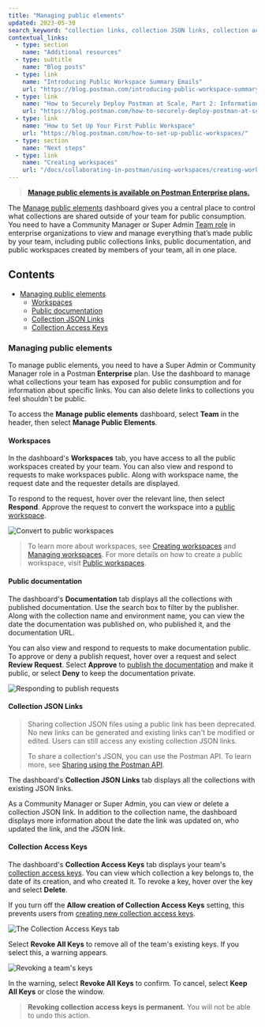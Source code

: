 ```yaml
---
title: "Managing public elements"
updated: 2023-05-30
search_keyword: "collection links, collection JSON links, collection access key, manage public elements, public documentation, public workspaces"
contextual_links:
  - type: section
    name: "Additional resources"
  - type: subtitle
    name: "Blog posts"
  - type: link
    name: "Introducing Public Workspace Summary Emails"
    url: "https://blog.postman.com/introducing-public-workspace-summary-emails/"
  - type: link
    name: "How to Securely Deploy Postman at Scale, Part 2: Information Management"
    url: "https://blog.postman.com/how-to-securely-deploy-postman-at-scale-part-2-information-management/"
  - type: link
    name: "How to Set Up Your First Public Workspace"
    url: "https://blog.postman.com/how-to-set-up-public-workspaces/"
  - type: section
    name: "Next steps"
  - type: link
    name: "Creating workspaces"
    url: "/docs/collaborating-in-postman/using-workspaces/creating-workspaces/"
---
```


> **[Manage public elements is available on Postman Enterprise plans.](https://www.postman.com/pricing/)**

The [Manage public elements](https://blog.postman.com/govern-your-public-api-collections-more-effectively/) dashboard gives you a central place to control what collections are shared outside of your team for public consumption. You need to have a Community Manager or Super Admin [Team role](/docs/collaborating-in-postman/roles-and-permissions/#team-roles) in enterprise organizations to view and manage everything that’s made public by your team, including public collections links, public documentation, and public workspaces created by members of your team, all in one place.

## Contents

* [Managing public elements](#managing-public-elements)
    * [Workspaces](#workspaces)
    * [Public documentation](#public-documentation)
    * [Collection JSON Links](#collection-json-links)
    * [Collection Access Keys](#collection-access-keys)

### Managing public elements

To manage public elements, you need to have a Super Admin or Community Manager role in a Postman **Enterprise** plan. Use the dashboard to manage what collections your team has exposed for public consumption and for information about specific links. You can also delete links to collections you feel shouldn't be public.

To access the **Manage public elements** dashboard, select **Team** in the header, then select **Manage Public Elements**.

#### Workspaces

In the dashboard's **Workspaces** tab, you have access to all the public workspaces created by your team. You can also view and respond to requests to make workspaces public. Along with workspace name, the request date and the requester details are displayed.

To respond to the request, hover over the relevant line, then select **Respond**. Approve the request to convert the workspace into a [public workspace](/docs/collaborating-in-postman/using-workspaces/public-workspaces/).

<img alt="Convert to public workspaces" src="https://assets.postman.com/postman-docs/request-visibility-public-workspace.jpg"/>

> To learn more about workspaces, see [Creating workspaces](/docs/collaborating-in-postman/using-workspaces/creating-workspaces/) and [Managing workspaces](/docs/collaborating-in-postman/using-workspaces/managing-workspaces/). For more details on how to create a public workspace, visit [Public workspaces](/docs/collaborating-in-postman/using-workspaces/public-workspaces/).

#### Public documentation

The dashboard's **Documentation** tab displays all the collections with published documentation. Use the search box to filter by the publisher. Along with the collection name and environment name, you can view the date the documentation was published on, who published it, and the documentation URL.

You can also view and respond to requests to make documentation public. To approve or deny a publish request, hover over a request and select **Review Request**. Select **Approve** to [publish the documentation](/docs/publishing-your-api/publishing-your-docs/) and make it public, or select **Deny** to keep the documentation private.

<img alt="Responding to publish requests" src="https://assets.postman.com/postman-docs/request-publish-documentation-v10-2.jpg"/>

#### Collection JSON Links

> Sharing collection JSON files using a public link has been deprecated. No new links can be generated and existing links can't be modified or edited. Users can still access any existing collection JSON links.
>
> To share a collection's JSON, you can use the Postman API. To learn more, see [Sharing using the Postman API](/docs/collaborating-in-postman/sharing/#sharing-using-the-postman-api).

The dashboard's **Collection JSON Links** tab displays all the collections with existing JSON links.

As a Community Manager or Super Admin, you can view or delete a collection JSON link. In addition to the collection name, the dashboard displays more information about the date the link was updated on, who updated the link, and the JSON link.

#### Collection Access Keys

The dashboard's **Collection Access Keys** tab displays your team's [collection access keys](/docs/developer/postman-api/authentication/#generate-a-collection-access-key). You can view which collection a key belongs to, the date of its creation, and who created it. To revoke a key, hover over the key and select **Delete**.

If you turn off the **Allow creation of Collection Access Keys** setting, this prevents users from [creating new collection access keys](/docs/collaborating-in-postman/sharing/#sharing-using-the-postman-api).

![The Collection Access Keys tab](https://assets.postman.com/postman-docs/manage-public-elements-collection-access-keys-v10.jpg)

Select **Revoke All Keys** to remove all of the team's existing keys. If you select this, a warning appears.

![Revoking a team's keys](https://assets.postman.com/postman-docs/revoke-team-collection-access-keys-v10.jpg)

In the warning, select **Revoke All Keys** to confirm. To cancel, select **Keep All Keys** or close the window.

> **Revoking collection access keys is permanent.** You will not be able to undo this action.
